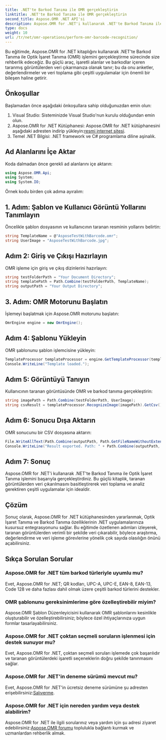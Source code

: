 ```yaml
---
title: .NET'te Barkod Tanıma ile OMR gerçekleştirin
linktitle: .NET'te Barkod Tanıma ile OMR gerçekleştirin
second_title: Aspose.OMR .NET API'si
description: Aspose.OMR for .NET'i kullanarak .NET'te Barkod Tanıma ile Optik İşaret Tanıma işlemini nasıl gerçekleştireceğinizi öğrenin. Taranmış görüntülerden veri çıkarmayı basitleştirin!
type: docs
weight: 10
url: /tr/net/omr-operations/perform-omr-barcode-recognition/
---
```

Bu eğitimde, Aspose.OMR for .NET kitaplığını kullanarak .NET'te Barkod Tanıma ile Optik İşaret Tanıma (OMR) işlemini gerçekleştirme sürecinde size rehberlik edeceğiz. Bu güçlü araç, işaretli alanlar ve barkodlar içeren taranmış görüntülerden veri çıkarmanıza olanak tanır; bu da onu anketler, değerlendirmeler ve veri toplama gibi çeşitli uygulamalar için önemli bir bileşen haline getirir.
## Önkoşullar
Başlamadan önce aşağıdaki önkoşullara sahip olduğunuzdan emin olun:
1. Visual Studio: Sisteminizde Visual Studio'nun kurulu olduğundan emin olun.
2.  Aspose.OMR for .NET Kütüphanesi: Aspose.OMR for .NET kütüphanesini aşağıdaki adresten indirip yükleyin:[resmi internet sitesi](https://releases.aspose.com/omr/net/).
3. Temel .NET Bilgisi: .NET framework ve C# programlama diline aşinalık.
## Ad Alanlarını İçe Aktar
Koda dalmadan önce gerekli ad alanlarını içe aktarın:
```csharp
using Aspose.OMR.Api;
using System;
using System.IO;
```
Örnek kodu birden çok adıma ayıralım:
## 1. Adım: Şablon ve Kullanıcı Görüntü Yollarını Tanımlayın
Öncelikle şablon dosyasının ve kullanıcının taranan resminin yollarını belirtin:
```csharp
string TemplateName = @"AsposeTestWithBarcode.omr";
string UserImage = "AsposeTestWithBarcode.jpg";
```
## Adım 2: Giriş ve Çıkışı Hazırlayın
OMR işleme için giriş ve çıkış dizinlerini hazırlayın:
```csharp
string testFolderPath = "Your Document Directory";
string templatePath = Path.Combine(testFolderPath, TemplateName);
string outputPath = "Your Output Directory";
```
## 3. Adım: OMR Motorunu Başlatın
İşlemeyi başlatmak için Aspose.OMR motorunu başlatın:
```csharp
OmrEngine engine = new OmrEngine();
```
## Adım 4: Şablonu Yükleyin
OMR şablonunu şablon işlemcisine yükleyin:
```csharp
TemplateProcessor templateProcessor = engine.GetTemplateProcessor(templatePath);
Console.WriteLine("Template loaded.");
```
## Adım 5: Görüntüyü Tanıyın
Kullanıcının taranan görüntüsünde OMR ve barkod tanıma gerçekleştirin:
```csharp
string imagePath = Path.Combine(testFolderPath, UserImage);
string csvResult = templateProcessor.RecognizeImage(imagePath).GetCsv();
```
## Adım 6: Sonucu Dışa Aktarın
OMR sonucunu bir CSV dosyasına aktarın:
```csharp
File.WriteAllText(Path.Combine(outputPath, Path.GetFileNameWithoutExtension(UserImage) + ".csv"), csvResult);
Console.WriteLine("Result exported. Path: " + Path.Combine(outputPath, Path.GetFileNameWithoutExtension(UserImage) + ".csv"));
```
## Adım 7: Sonuç
Aspose.OMR for .NET'i kullanarak .NET'te Barkod Tanıma ile Optik İşaret Tanıma işlemini başarıyla gerçekleştirdiniz. Bu güçlü kitaplık, taranan görüntülerden veri çıkarılmasını basitleştirerek veri toplama ve analiz gerektiren çeşitli uygulamalar için idealdir.
## Çözüm
Sonuç olarak, Aspose.OMR for .NET kütüphanesinden yararlanmak, Optik İşaret Tanıma ve Barkod Tanıma özelliklerinin .NET uygulamalarınıza kusursuz entegrasyonunu sağlar. Bu eğitimde özetlenen adımları izleyerek, taranan görüntülerden verimli bir şekilde veri çıkarabilir, böylece araştırma, değerlendirme ve veri işleme görevlerine yönelik çok sayıda olasılığın önünü açabilirsiniz.
## Sıkça Sorulan Sorular
### Aspose.OMR for .NET tüm barkod türleriyle uyumlu mu?
Evet, Aspose.OMR for .NET; QR kodları, UPC-A, UPC-E, EAN-8, EAN-13, Code 128 ve daha fazlası dahil olmak üzere çeşitli barkod türlerini destekler.
### OMR şablonunu gereksinimlerime göre özelleştirebilir miyim?
Aspose.OMR Şablon Düzenleyicisini kullanarak OMR şablonlarını kesinlikle oluşturabilir ve özelleştirebilirsiniz; böylece özel ihtiyaçlarınıza uygun formlar tasarlayabilirsiniz.
### Aspose.OMR for .NET çoktan seçmeli soruların işlenmesi için destek sunuyor mu?
Evet, Aspose.OMR for .NET, çoktan seçmeli soruları işlemede çok başarılıdır ve taranan görüntülerdeki işaretli seçeneklerin doğru şekilde tanınmasını sağlar.
### Aspose.OMR for .NET'in deneme sürümü mevcut mu?
 Evet, Aspose.OMR for .NET'in ücretsiz deneme sürümüne şu adresten erişebilirsiniz:[Salıverme](https://releases.aspose.com/).
### Aspose.OMR for .NET için nereden yardım veya destek alabilirim?
 Aspose.OMR for .NET ile ilgili sorularınız veya yardım için şu adresi ziyaret edebilirsiniz:[Aspose.OMR forumu](https://forum.aspose.com/c/omr/38) toplulukla bağlantı kurmak ve uzmanlardan rehberlik almak.